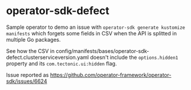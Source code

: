 # operator-sdk-defect

Sample operator to demo an issue with `operator-sdk generate kustomize manifests` which forgets some fields in CSV when the API is splitted in multiple Go packages.

See how the CSV in config/manifests/bases/operator-sdk-defect.clusterserviceversion.yaml doesn't include the `options.hidden1` property and its `com.tectonic.ui:hidden` flag.

Issue reported as https://github.com/operator-framework/operator-sdk/issues/6624
